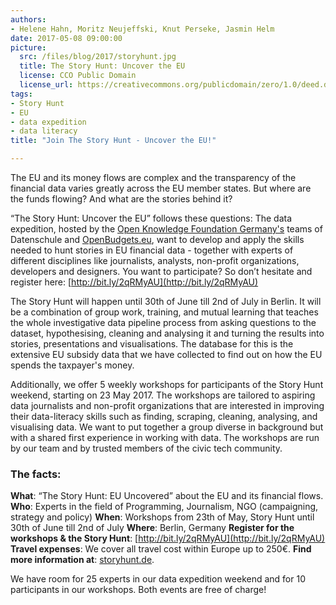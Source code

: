 ```yaml
---
authors: 
- Helene Hahn, Moritz Neujeffski, Knut Perseke, Jasmin Helm
date: 2017-05-08 09:00:00
picture:
  src: /files/blog/2017/storyhunt.jpg
  title: The Story Hunt: Uncover the EU
  license: CCO Public Domain
  license_url: https://creativecommons.org/publicdomain/zero/1.0/deed.de
tags:
- Story Hunt
- EU 
- data expedition
- data literacy
title: "Join The Story Hunt - Uncover the EU!"

---
```


The EU and its money flows are complex and the transparency of the financial data varies greatly across the EU member states. But where are the funds flowing? And what are the stories behind it?

“The Story Hunt: Uncover the EU” follows these questions: The data expedition, hosted by the [Open Knowledge Foundation Germany's](http://okfn.de) teams of Datenschule and [OpenBudgets.eu](http://openbudgets.eu), want to develop and apply the skills needed to hunt stories in EU financial data - together with experts of different disciplines like journalists, analysts, non-profit organizations, developers and designers. You want to participate? So don’t hesitate and register here: [http://bit.ly/2qRMyAU](http://bit.ly/2qRMyAU)
        
The Story Hunt will happen until 30th of June till 2nd of July in Berlin. It will be a combination of group work, training, and mutual learning that teaches the whole investigative data pipeline process from asking questions to the dataset, hypothesising, cleaning and analysing it and turning the results into stories, presentations and visualisations. The database for this is the extensive EU subsidy data that we have collected to find out on how the EU spends the taxpayer's money. 

Additionally, we offer 5 weekly workshops for participants of the Story Hunt weekend, starting on 23 May 2017. The workshops are tailored to aspiring data journalists and non-profit organizations that are interested in improving their data-literacy skills such as finding, scraping, cleaning, analysing, and visualising data. We want to put together a group diverse in background but with a shared first experience in working with data. The workshops are run by our team and by trusted members of the civic tech community. 
        
### The facts: 

**What**: “The Story Hunt: EU Uncovered” about the EU and its financial flows.
**Who**: Experts in the field of Programming, Journalism, NGO (campaigning, strategy and policy)
**When**: Workshops from 23th of May, Story Hunt until 30th of June till 2nd of July
**Where**: Berlin, Germany
**Register for the workshops & the Story Hunt**: [http://bit.ly/2qRMyAU](http://bit.ly/2qRMyAU)
**Travel expenses**: We cover all travel cost within Europe up to 250€.
**Find more information at**: [storyhunt.de](https://storyhunt.de). 

We have room for 25 experts in our data expedition weekend and for 10 participants in our workshops. Both events are free of charge!
